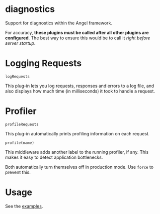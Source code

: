 # diagnostics
Support for diagnostics within the Angel framework.

For accuracy, **these plugins must be called after all other plugins
are configured**. The best way to ensure this would be to call it
*right before server startup*.

# Logging Requests
`logRequests`

This plug-in lets you log requests, responses and errors to a log
file, and also displays how much time (in milliseconds) it took to
handle a request.

# Profiler
`profileRequests`

This plug-in automatically prints profiling information on each request.

`profile(name)`

This middleware adds another label to the running profiler, if any.
This makes it easy to detect application bottlenecks.

Both automatically turn themselves off in production mode. Use `force`
to prevent this.

# Usage
See the [examples](/example).